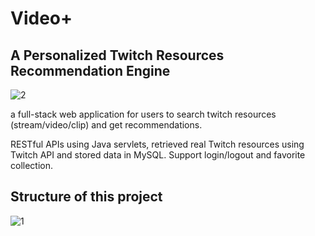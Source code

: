 # Video+
## A Personalized Twitch Resources Recommendation Engine
![2](https://user-images.githubusercontent.com/63382428/105677304-89867200-5ea0-11eb-9043-ff140bfdf732.PNG)

a full-stack web application for users to search twitch resources (stream/video/clip) and get recommendations.  

RESTful APIs using Java servlets, retrieved real Twitch resources using Twitch API and stored data in MySQL. 
Support login/logout and favorite collection.

## Structure of this project
![1](https://user-images.githubusercontent.com/63382428/105676261-21835c00-5e9f-11eb-88fa-c7dbcb379795.PNG)
